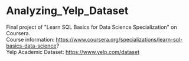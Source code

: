 # Analyzing_Yelp_Dataset
Final project of "Learn SQL Basics for Data Science Specialization" on Coursera.  
Course information: https://www.coursera.org/specializations/learn-sql-basics-data-science?  
Yelp Academic Dataset: https://www.yelp.com/dataset
